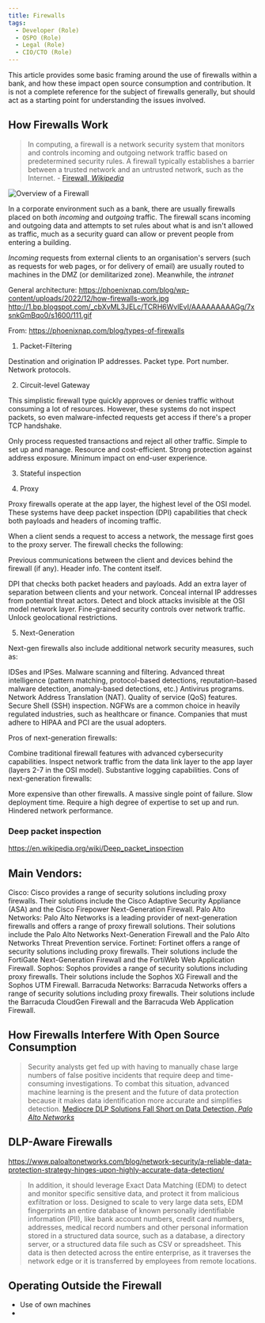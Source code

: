 ```yaml
---
title: Firewalls
tags: 
  - Developer (Role)
  - OSPO (Role)
  - Legal (Role)
  - CIO/CTO (Role)
---
```


This article provides some basic framing around the use of firewalls within a bank, and how these impact open source consumption and contribution.  It is not a complete reference for the subject of firewalls generally, but should act as a starting point for understanding the issues involved.

## How Firewalls Work

> In computing, a firewall is a network security system that monitors and controls incoming and outgoing network traffic based on predetermined security rules. A firewall typically establishes a barrier between a trusted network and an untrusted network, such as the Internet.  - [Firewall, _Wikipedia_](https://en.wikipedia.org/wiki/Firewall_(computing))

![Overview of a Firewall](/img/bok/firewall.png)

In a corporate environment such as a bank, there are usually firewalls placed on both _incoming_ and _outgoing_ traffic.  The firewall scans incoming and outgoing data and attempts to set rules about what is and isn't allowed as traffic, much as a security guard can allow or prevent people from entering a building.

_Incoming_ requests from external clients to an organisation's servers (such as requests for web pages, or for delivery of email) are usually routed to machines in the DMZ (or demilitarized zone).   Meanwhile, the _intranet_ 



 

General architecture:  https://phoenixnap.com/blog/wp-content/uploads/2022/12/how-firewalls-work.jpg
http://1.bp.blogspot.com/_cbXvML3JELc/TCRH6WvlEvI/AAAAAAAAAGg/7xsnkGmBqo0/s1600/111.gif

From: 
https://phoenixnap.com/blog/types-of-firewalls

1. Packet-Filtering

Destination and origination IP addresses.
Packet type.
Port number.
Network protocols.



2. Circuit-level Gateway

This simplistic firewall type quickly approves or denies traffic without consuming a lot of resources. However, these systems do not inspect packets, so even malware-infected requests get access if there's a proper TCP handshake.

Only process requested transactions and reject all other traffic.
Simple to set up and manage.
Resource and cost-efficient.
Strong protection against address exposure.
Minimum impact on end-user experience.






3. Stateful inspection

4. Proxy

Proxy firewalls operate at the app layer, the highest level of the OSI model. These systems have deep packet inspection (DPI) capabilities that check both payloads and headers of incoming traffic.

When a client sends a request to access a network, the message first goes to the proxy server. The firewall checks the following:

Previous communications between the client and devices behind the firewall (if any).
Header info.
The content itself.

DPI that checks both packet headers and payloads.
Add an extra layer of separation between clients and your network.
Conceal internal IP addresses from potential threat actors.
Detect and block attacks invisible at the OSI model network layer.
Fine-grained security controls over network traffic.
Unlock geolocational restrictions.


5. Next-Generation

Next-gen firewalls also include additional network security measures, such as:

IDSes and IPSes.
Malware scanning and filtering.
Advanced threat intelligence (pattern matching, protocol-based detections, reputation-based malware detection, anomaly-based detections, etc.)
Antivirus programs.
Network Address Translation (NAT).
Quality of service (QoS) features.
Secure Shell (SSH) inspection.
NGFWs are a common choice in heavily regulated industries, such as healthcare or finance. Companies that must adhere to HIPAA and PCI are the usual adopters.

Pros of next-generation firewalls:

Combine traditional firewall features with advanced cybersecurity capabilities.
Inspect network traffic from the data link layer to the app layer (layers 2-7 in the OSI model).
Substantive logging capabilities.
Cons of next-generation firewalls:

More expensive than other firewalls.
A massive single point of failure.
Slow deployment time.
Require a high degree of expertise to set up and run.
Hindered network performance.

### Deep packet inspection

https://en.wikipedia.org/wiki/Deep_packet_inspection


## Main Vendors:

Cisco: Cisco provides a range of security solutions including proxy firewalls. Their solutions include the Cisco Adaptive Security Appliance (ASA) and the Cisco Firepower Next-Generation Firewall.
Palo Alto Networks: Palo Alto Networks is a leading provider of next-generation firewalls and offers a range of proxy firewall solutions. Their solutions include the Palo Alto Networks Next-Generation Firewall and the Palo Alto Networks Threat Prevention service.
Fortinet: Fortinet offers a range of security solutions including proxy firewalls. Their solutions include the FortiGate Next-Generation Firewall and the FortiWeb Web Application Firewall.
Sophos: Sophos provides a range of security solutions including proxy firewalls. Their solutions include the Sophos XG Firewall and the Sophos UTM Firewall.
Barracuda Networks: Barracuda Networks offers a range of security solutions including proxy firewalls. Their solutions include the Barracuda CloudGen Firewall and the Barracuda Web Application Firewall.

## How Firewalls Interfere With Open Source Consumption





> Security analysts get fed up with having to manually chase large numbers of false positive incidents that require deep and time-consuming investigations. To combat this situation, advanced machine learning is the present and the future of data protection because it makes data identification more accurate and simplifies detection.  [Mediocre DLP Solutions Fall Short on Data Detection, _Palo Alto Networks_](https://www.paloaltonetworks.com/blog/network-security/mediocre-dlp_solutions-fall-short-on-data-detection/)

## DLP-Aware Firewalls

https://www.paloaltonetworks.com/blog/network-security/a-reliable-data-protection-strategy-hinges-upon-highly-accurate-data-detection/

> In addition, it should leverage Exact Data Matching (EDM) to detect and monitor specific sensitive data, and protect it from malicious exfiltration or loss. Designed to scale to very large data sets, EDM fingerprints an entire database of known personally identifiable information (PII), like bank account numbers, credit card numbers, addresses, medical record numbers and other personal information stored in a structured data source, such as a database, a directory server, or a structured data file such as CSV or spreadsheet. This data is then detected across the entire enterprise, as it traverses the network edge or it is transferred by employees from remote locations.

## Operating Outside the Firewall

- Use of own machines
- 



